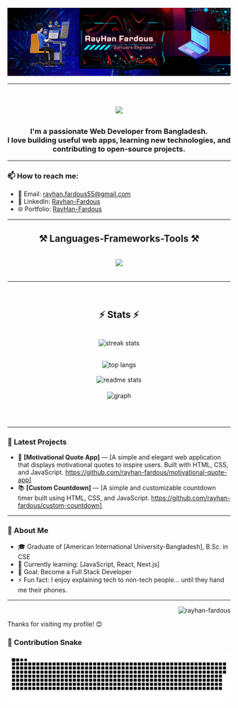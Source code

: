 ![logo](https://github.com/rayhan-fardous/rayhan-fardous/blob/main/GitHub%20Banner.gif)

---

<h1 align="center">
    <img src="https://readme-typing-svg.herokuapp.com/?font=Righteous&size=35&pause=1000&center=true&vCenter=true&width=500&height=70&duration=4000&lines=Hi+There!+👋;+I'm+RayHan+Fardous%F0%9F%98%8E;" />
</h1>

<h3 align="center">I'm a passionate Web Developer from Bangladesh.  <br>
I love building useful web apps, learning new technologies, and contributing to open-source projects.</h3>

---


### 📫 How to reach me:

- 📧 Email: rayhan.fardous55@gmail.com
- 💼 LinkedIn: [Rayhan-Fardous](https://www.linkedin.com/in/rayhanfardous/)
- 🌐 Portfolio: [RayHan-Fardous](https://rayhan-fardous.netlify.app/)


 <hr/>
 
<h2 align="center">⚒️ Languages-Frameworks-Tools ⚒️</h2>
<br/>
<div align="center">
    <img src="https://skillicons.dev/icons?i=react,html,css,bootstrap,javascript,typescript,php,laravel,mysql,git,github,vscode" />
    <br>
</div>

<br/>
<hr/>

 <br>
<h2 align="center">⚡ Stats ⚡</h2>
<br>
<div align=center>
  <img width=500 src="https://github-readme-streak-stats-one-lake.vercel.app?user=rayhan-fardous&hide_border=true&theme=radical&border_radius=10&currStreakLabel=0CEB2A&ring=FFC400&fire=FF0E0E&sideNums=00EEFF&sideLabels=1D8BEB" alt="streak stats"/> <br/> <br/>
  
  <img width=325 align="center" src="https://github-readme-stats.vercel.app/api/top-langs/?username=rayhan-fardous&title_color=00&hide_border=true&border_radius=10&layout=compact&theme=radical" alt="top langs" /><br/> <br/>
  <img width=390 src="https://github-readme-stats.vercel.app/api?username=rayhan-fardous&title_color=00EEFF&hide_border=true&border_radius=10&rank_icon=github&theme=radical" alt="readme stats" />
  <br/><br/>
  <img width=600 align="center" src="https://github-profile-summary-cards.vercel.app/api/cards/profile-details?username=rayhan-fardous&theme=2077" alt="graph" />
</div>

<br/><br/>

---

### 📝 Latest Projects

- 💼 **[Motivational Quote App]** — [A simple and elegant web application that displays motivational quotes to inspire users. Built with HTML, CSS, and JavaScript. https://github.com/rayhan-fardous/motivational-quote-app]
- 📚 **[Custom Countdown]** — [A simple and customizable countdown timer built using HTML, CSS, and JavaScript. https://github.com/rayhan-fardous/custom-countdown]

---

### 📖 About Me

- 🎓 Graduate of [American International University-Bangladesh], B.Sc. in CSE
- 🌱 Currently learning: [JavaScript, React, Next.js]
- 🎯 Goal: Become a Full Stack Developer
- ⚡ Fun fact: I enjoy explaining tech to non-tech people... until they hand me their phones.

---
<p align="right"> <img src="https://komarev.com/ghpvc/?username=rayhan-fardous&label=Profile%20views&color=0e75b6&style=flat" alt="rayhan-fardous" /> </p>


Thanks for visiting my profile! 😊

### 🐍 Contribution Snake

![snake gif](https://raw.githubusercontent.com/rayhan-fardous/rayhan-fardous/manual-run-output/docker/github-contribution-grid-snake-dark.svg)
